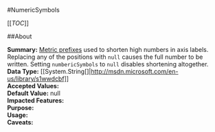 #NumericSymbols

[[_TOC_]]

##About

**Summary:** <a href="http://en.wikipedia.org/wiki/Metric_prefix">Metric prefixes</a> used to shorten high numbers in axis labels. Replacing any of the positions with <code>null</code> causes the full number to be written. Setting <code>numbericSymbols</code> to <code>null</code> disables shortening altogether.   
**Data Type:** [[System.String[]|http://msdn.microsoft.com/en-us/library/s1wwdcbf]]  
**Accepted Values:**   
**Default Value:** null  
**Impacted Features:**   
**Purpose:**   
**Usage:**   
**Caveats:**   

